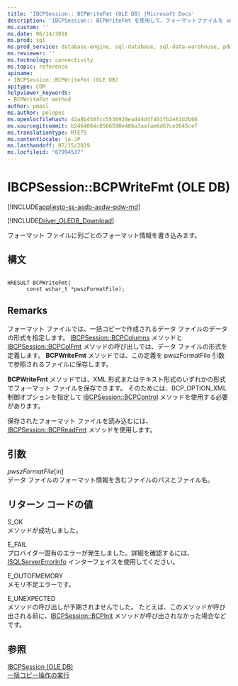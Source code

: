```yaml
---
title: 'IBCPSession:: BCPWriteFmt (OLE DB) |Microsoft Docs'
description: 'IBCPSession:: BCPWriteFmt を使用して、フォーマットファイルを xml またはテキスト形式で保存する (OLE DB)'
ms.custom: ''
ms.date: 06/14/2018
ms.prod: sql
ms.prod_service: database-engine, sql-database, sql-data-warehouse, pdw
ms.reviewer: ''
ms.technology: connectivity
ms.topic: reference
apiname:
- IBCPSession::BCPWriteFmt (OLE DB)
apitype: COM
helpviewer_keywords:
- BCPWriteFmt method
author: pmasl
ms.author: pelopes
ms.openlocfilehash: 42a8b450fcc5536920ead44d4f401fb2e81d2b08
ms.sourcegitcommit: b2464064c0566590e486a3aafae6d67ce2645cef
ms.translationtype: MTE75
ms.contentlocale: ja-JP
ms.lasthandoff: 07/15/2019
ms.locfileid: "67994537"
---
```

# <a name="ibcpsessionbcpwritefmt-ole-db"></a>IBCPSession::BCPWriteFmt (OLE DB)
[!INCLUDE[appliesto-ss-asdb-asdw-pdw-md](../../../includes/appliesto-ss-asdb-asdw-pdw-md.md)]

[!INCLUDE[Driver_OLEDB_Download](../../../includes/driver_oledb_download.md)]

  フォーマット ファイルに列ごとのフォーマット情報を書き込みます。  
  
## <a name="syntax"></a>構文  
  
```  
  
HRESULT BCPWriteFmt(   
      const wchar_t *pwszFormatFile);  
```  
  
## <a name="remarks"></a>Remarks  
 フォーマット ファイルでは、一括コピーで作成されるデータ ファイルのデータの形式を指定します。 [IBCPSession::BCPColumns](../../oledb/ole-db-interfaces/ibcpsession-bcpcolumns-ole-db.md) メソッドと [IBCPSession::BCPColFmt](../../oledb/ole-db-interfaces/ibcpsession-bcpcolfmt-ole-db.md) メソッドの呼び出しでは、データ ファイルの形式を定義します。 **BCPWriteFmt** メソッドでは、この定義を pwszFormatFile 引数で参照されるファイルに保存します。  
  
 **BCPWriteFmt** メソッドでは、XML 形式またはテキスト形式のいずれかの形式でフォーマット ファイルを保存できます。 そのためには、BCP_OPTION_XML 制御オプションを指定して [IBCPSession::BCPControl](../../oledb/ole-db-interfaces/ibcpsession-bcpcontrol-ole-db.md) メソッドを使用する必要があります。  
  
 保存されたフォーマット ファイルを読み込むには、[IBCPSession::BCPReadFmt](../../oledb/ole-db-interfaces/ibcpsession-bcpreadfmt-ole-db.md) メソッドを使用します。  
  
## <a name="arguments"></a>引数  
 *pwszFormatFile*[in]  
 データ ファイルのフォーマット情報を含むファイルのパスとファイル名。  
  
## <a name="return-code-values"></a>リターン コードの値  
 S_OK  
 メソッドが成功しました。  
  
 E_FAIL  
 プロバイダー固有のエラーが発生しました。詳細を確認するには、[ISQLServerErrorInfo](https://msdn.microsoft.com/library/a8323b5c-686a-4235-a8d2-bda43617b3a1) インターフェイスを使用してください。  
  
 E_OUTOFMEMORY  
 メモリ不足エラーです。  
  
 E_UNEXPECTED  
 メソッドの呼び出しが予期されませんでした。 たとえば、このメソッドが呼び出される前に、[IBCPSession::BCPInit](../../oledb/ole-db-interfaces/ibcpsession-bcpinit-ole-db.md) メソッドが呼び出されなかった場合などです。  
  
## <a name="see-also"></a>参照  
 [IBCPSession &#40;OLE DB&#41;](../../oledb/ole-db-interfaces/ibcpsession-ole-db.md)   
 [一括コピー操作の実行](../../oledb/features/performing-bulk-copy-operations.md) 
  
  
